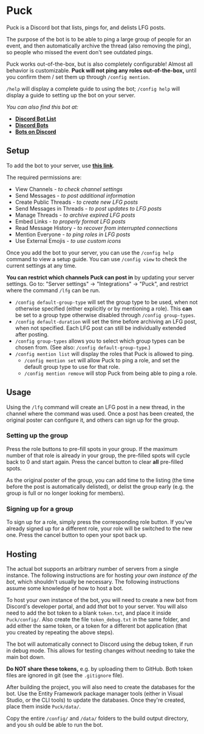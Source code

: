 # Puck

Puck is a Discord bot that lists, pings for, and delists LFG posts.

The purpose of the bot is to be able to ping a large group of people for an
event, and then automatically archive the thread (also removing the ping),
so people who missed the event don't see outdated pings.

Puck works out-of-the-box, but is also completely configurable! Almost all
behavior is customizable. **Puck will not ping any roles out-of-the-box,**
until you confirm them / set them up through `/config mention`.

`/help` will display a complete guide to using the bot; `/config help` will
display a guide to setting up the bot on your server.

*You can also find this bot at:*
- **[Discord Bot List][2]**
- **[Discord Bots][3]**
- **[Bots on Discord][4]**



## Setup

To add the bot to your server, use **[this link][1]**.

The required permissions are:
- View Channels - *to check channel settings*
- Send Messages - *to post additional information*
- Create Public Threads - *to create new LFG posts*
- Send Messages in Threads - *to post updates to LFG posts*
- Manage Threads - *to archive expired LFG posts*
- Embed Links - *to properly format LFG posts*
- Read Message History - *to recover from interrupted connections*
- Mention Everyone - *to ping roles in LFG posts*
- Use External Emojis - *to use custom icons*

Once you add the bot to your server, you can use the `/config help` command
to view a setup guide. You can use `/config view` to check the current
settings at any time.

**You can restrict which channels Puck can post in** by updating your server
settings. Go to: "Server settings" -> "Integrations" -> "Puck", and restrict
where the command `/lfg` can be run.

- `/config default-group-type` will set the group type to be used, when not
  otherwise specified (either explicitly or by mentioning a role). This
  **can** be set to a group type otherwise disabled through
  `/config group-types`.
- `/config default-duration` will set the time before archiving an LFG post,
  when not specified. Each LFG post can still be individually extended after
  posting.
- `/config group-types` allows you to select which group types can be chosen
  from. (See also: `/config default-group-type`.)
- `/config mention list` will display the roles that Puck is allowed to ping.
  - `/config mention set` will allow Puck to ping a role, and set the default
    group type to use for that role.
  - `/config mention remove` will stop Puck from being able to ping a role.



## Usage

Using the `/lfg` command will create an LFG post in a new thread, in the
channel where the command was used. Once a post has been created, the original
poster can configure it, and others can sign up for the group.

### Setting up the group

Press the role buttons to pre-fill spots in your group. If the maximum number
of that role is already in your group, the pre-filled spots will cycle back
to 0 and start again. Press the cancel button to clear **all** pre-filled
spots.

As the original poster of the group, you can add time to the listing (the
time before the post is automatically delisted), or delist the group early
(e.g. the group is full or no longer looking for members).

### Signing up for a group

To sign up for a role, simply press the corresponding role button. If you've
already signed up for a different role, your role will be switched to the
new one. Press the cancel button to open your spot back up.



## Hosting

The actual bot supports an arbitrary number of servers from a single instance.
The following instructions are for hosting *your own instance of the bot*,
which shouldn't usually be necessary. The following instructions assume some
knowledge of how to host a bot.

To host your own instance of the bot, you will need to create a new bot from
Discord's developer portal, and add *that* bot to your server. You will also
need to add the bot token to a blank `token.txt`, and place it inside
`Puck/config/`. Also create the file `token_debug.txt` in the same folder,
and add either the same token, or a token for a different bot application
(that you created by repeating the above steps).

The bot will automatically connect to Discord using the debug token, if run
in debug mode. This allows for testing changes without needing to take the
main bot down.

**Do NOT share these tokens,** e.g. by uploading them to GitHub. Both token
files are ignored in git (see the `.gitignore` file).

After building the project, you will also need to create the databases for
the bot. Use the Entity Framework package manager tools (either in Visual
Studio, or the CLI tools) to update the databases. Once they're created,
place them inside `Puck/data/`.

Copy the entire `/config/` and `/data/` folders to the build output directory,
and you sh ould be able to run the bot.



[1]: https://discord.com/api/oauth2/authorize?client_id=703068724818608138&permissions=326417992704&scope=applications.commands%20bot
[2]: https://top.gg/bot/703068724818608138
[3]: https://discord.bots.gg/bots/703068724818608138
[4]: https://bots.ondiscord.xyz/bots/703068724818608138
